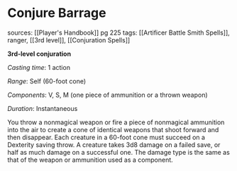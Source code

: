 # Conjure Barrage
sources: [[Player's Handbook]] pg 225
tags: [[Artificer Battle Smith Spells]], ranger, [[3rd level]], [[Conjuration Spells]]

**3rd-level conjuration**

*Casting time*: 1 action

*Range*: Self (60-foot cone)

*Components*: V, S, M (one piece of ammunition or a thrown weapon)

*Duration*: Instantaneous

You throw a nonmagical weapon or fire a piece of nonmagical ammunition into the air to create a cone of identical weapons that shoot forward and then disappear. Each creature in a 60-foot cone must succeed on a Dexterity saving throw. A creature takes 3d8 damage on a failed save, or half as much damage on a successful one. The damage type is the same as that of the weapon or ammunition used as a component.
